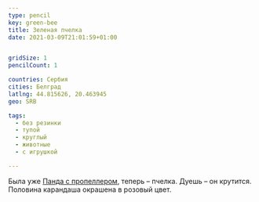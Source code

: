 ```yaml
---
type: pencil
key: green-bee
title: Зеленая пчелка
date: 2021-03-09T21:01:59+01:00


gridSize: 1
pencilCount: 1

countries: Сербия
cities: Белград
latlng: 44.815626, 20.463945
geo: SRB

tags:
  - без резинки
  - тупой
  - круглый
  - животные
  - с игрушкой

---
```


Была уже [Панда с пропеллером](?display=vietpanda), теперь – пчелка. Дуешь – он крутится. Половина карандаша окрашена в розовый цвет.
